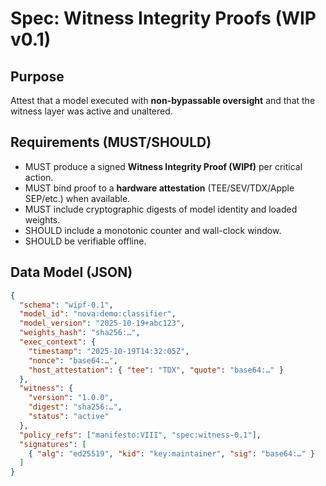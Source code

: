 # Spec: Witness Integrity Proofs (WIP v0.1)

## Purpose
Attest that a model executed with **non-bypassable oversight** and that the witness layer was active and unaltered.

## Requirements (MUST/SHOULD)
- MUST produce a signed **Witness Integrity Proof (WIPf)** per critical action.
- MUST bind proof to a **hardware attestation** (TEE/SEV/TDX/Apple SEP/etc.) when available.
- MUST include cryptographic digests of model identity and loaded weights.
- SHOULD include a monotonic counter and wall-clock window.
- SHOULD be verifiable offline.

## Data Model (JSON)
```json
{
  "schema": "wipf-0.1",
  "model_id": "nova:demo:classifier",
  "model_version": "2025-10-19+abc123",
  "weights_hash": "sha256:…",
  "exec_context": {
    "timestamp": "2025-10-19T14:32:05Z",
    "nonce": "base64:…",
    "host_attestation": { "tee": "TDX", "quote": "base64:…" }
  },
  "witness": {
    "version": "1.0.0",
    "digest": "sha256:…",
    "status": "active"
  },
  "policy_refs": ["manifesto:VIII", "spec:witness-0.1"],
  "signatures": [
    { "alg": "ed25519", "kid": "key:maintainer", "sig": "base64:…" }
  ]
}
```